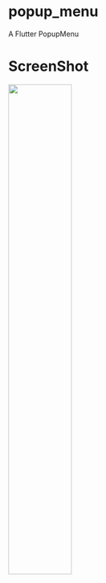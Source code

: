 # popup_menu

A Flutter PopupMenu

# ScreenShot
<img src="https://github.com/chinabrant/popup_menu/blob/master/screenshot01.png" width="50%" height="50%">